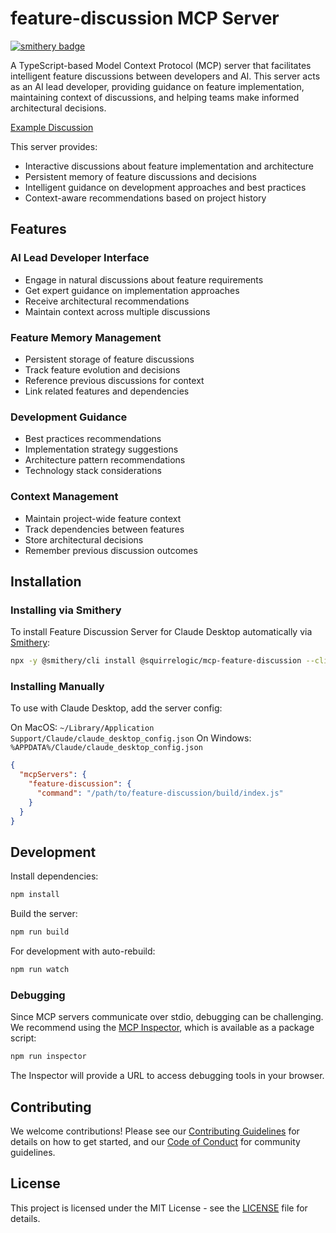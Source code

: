 # feature-discussion MCP Server

[![smithery badge](https://smithery.ai/badge/@squirrelogic/mcp-feature-discussion)](https://smithery.ai/server/@squirrelogic/mcp-feature-discussion)

A TypeScript-based Model Context Protocol (MCP) server that facilitates intelligent feature discussions between developers and AI. This server acts as an AI lead developer, providing guidance on feature implementation, maintaining context of discussions, and helping teams make informed architectural decisions.

[Example Discussion](EXAMPLE_DISCUSSION.md)

This server provides:
- Interactive discussions about feature implementation and architecture
- Persistent memory of feature discussions and decisions
- Intelligent guidance on development approaches and best practices
- Context-aware recommendations based on project history

## Features

### AI Lead Developer Interface
- Engage in natural discussions about feature requirements
- Get expert guidance on implementation approaches
- Receive architectural recommendations
- Maintain context across multiple discussions

### Feature Memory Management
- Persistent storage of feature discussions
- Track feature evolution and decisions
- Reference previous discussions for context
- Link related features and dependencies

### Development Guidance
- Best practices recommendations
- Implementation strategy suggestions
- Architecture pattern recommendations
- Technology stack considerations

### Context Management
- Maintain project-wide feature context
- Track dependencies between features
- Store architectural decisions
- Remember previous discussion outcomes

## Installation

### Installing via Smithery

To install Feature Discussion Server for Claude Desktop automatically via [Smithery](https://smithery.ai/server/@squirrelogic/mcp-feature-discussion):

```bash
npx -y @smithery/cli install @squirrelogic/mcp-feature-discussion --client claude
```

### Installing Manually

To use with Claude Desktop, add the server config:

On MacOS: `~/Library/Application Support/Claude/claude_desktop_config.json`
On Windows: `%APPDATA%/Claude/claude_desktop_config.json`

```json
{
  "mcpServers": {
    "feature-discussion": {
      "command": "/path/to/feature-discussion/build/index.js"
    }
  }
}
```

## Development

Install dependencies:
```bash
npm install
```

Build the server:
```bash
npm run build
```

For development with auto-rebuild:
```bash
npm run watch
```

### Debugging

Since MCP servers communicate over stdio, debugging can be challenging. We recommend using the [MCP Inspector](https://github.com/modelcontextprotocol/inspector), which is available as a package script:

```bash
npm run inspector
```

The Inspector will provide a URL to access debugging tools in your browser.

## Contributing

We welcome contributions! Please see our [Contributing Guidelines](CONTRIBUTING.md) for details on how to get started, and our [Code of Conduct](CODE_OF_CONDUCT.md) for community guidelines.

## License

This project is licensed under the MIT License - see the [LICENSE](LICENSE) file for details.
